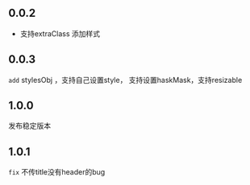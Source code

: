 ## 0.0.2

+ 支持extraClass 添加样式

## 0.0.3

`add` stylesObj ，支持自己设置style， 支持设置haskMask，支持resizable

## 1.0.0

发布稳定版本

## 1.0.1

`fix` 不传title没有header的bug